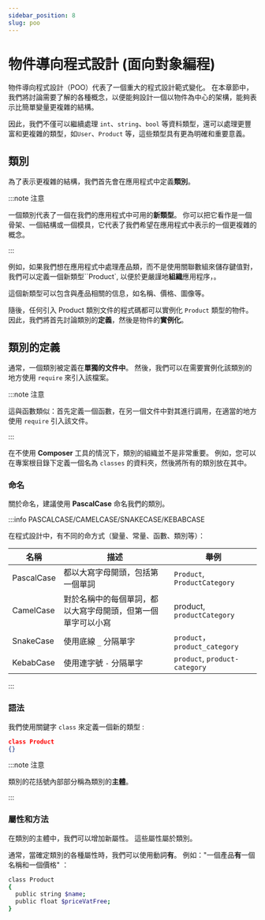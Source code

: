 ```yaml
---
sidebar_position: 8
slug: poo
---
```


# 物件導向程式設計 (面向對象編程)

物件導向程式設計（POO）代表了一個重大的程式設計範式變化。 在本章節中，我們將討論需要了解的各種概念，以便能夠設計一個以物件為中心的架構，能夠表示比簡單變量更複雜的結構。

因此，我們不僅可以繼續處理 `int`、`string`、`bool` 等資料類型，還可以處理更豐富和更複雜的類型，如`User`、`Product` 等，這些類型具有更為明確和重要意義。

## 類別

為了表示更複雜的結構，我們首先會在應用程式中定義**類別**。

:::note 注意

一個類別代表了一個在我們的應用程式中可用的**新類型**。 你可以把它看作是一個骨架、一個結構或一個模具，它代表了我們希望在應用程式中表示的一個更複雜的概念。

:::

例如，如果我們想在應用程式中處理產品類，而不是使用關聯數組來儲存鍵值對，我們可以定義一個新類型``Product`, 以便於更嚴謹地**組織**應用程序，。

這個新類型可以包含與產品相關的信息，如名稱、價格、圖像等。

隨後，任何引入 Product 類別文件的程式碼都可以實例化 `Product` 類型的物件。 因此，我們將首先討論類別的**定義**，然後是物件的**實例化**。

## 類別的定義

通常，一個類別被定義在**單獨的文件中**。 然後，我們可以在需要實例化該類別的地方使用 `require` 來引入該檔案。

:::note 注意

這與函數類似：首先定義一個函數，在另一個文件中對其進行調用，在適當的地方使用 `require` 引入該文件。

:::

在不使用 **Composer** 工具的情況下，類別的組織並不是非常重要。 例如，您可以在專案根目錄下定義一個名為 `classes` 的資料夾，然後將所有的類別放在其中。

### 命名

關於命名，建議使用 **PascalCase** 命名我們的類別。

:::info PASCALCASE/CAMELCASE/SNAKECASE/KEBABCASE

在程式設計中，有不同的命方式（變量、常量、函數、類別等）：

| 名稱       | 描述                                                         | 舉例                          |
| ---------- | ------------------------------------------------------------ | ----------------------------- |
| PascalCase | 都以大寫字母開頭，包括第一個單詞                             | `Product`, `ProductCategory ` |
| CamelCase  | 對於名稱中的每個單詞，都以大寫字母開頭，但第一個單字可以小寫 | product, `productCategory`    |
| SnakeCase  | 使用底線 `_` 分隔單字                                        | `product`，`product_category` |
| KebabCase  | 使用連字號 `-` 分隔單字                                      | `product`, `product-category` |

:::

### 語法

我們使用關鍵字 `class` 來定義一個新的類型 :

```json
class Product
{}
```

:::note 注意

類別的花括號內部部分稱為類別的**主體**。

:::

### 屬性和方法

在類別的主體中，我們可以增加新屬性。 這些屬性屬於類別。

通常，當確定類別的各種屬性時，我們可以使用動詞**有**。 例如："一個產品**有**一個名稱和一個價格" ：

```bash
class Product
{
  public string $name;
  public float $priceVatFree;
}
```
